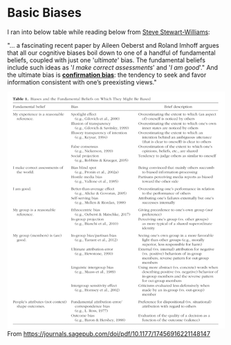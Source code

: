 # Basic Biases

I ran into below table while reading below from [Steve Stewart-Williams](https://www.stevestewartwilliams.com/p/one-bias-to-rule-them-all):

"... a fascinating recent paper by Aileen Oeberst and Roland Imhoff argues that all our cognitive biases boil down to one of a handful of fundamental beliefs, coupled with just one '*ultimate*' bias. The fundamental beliefs include such ideas as '*I make correct assessments*' and '*I am good*'." And the ultimate bias is **[confirmation bias](https://en.wikipedia.org/wiki/Confirmation_bias)**: the tendency to seek and favor information consistent with one’s preexisting views."


![Table 1: Biases and the Fundamental Beliefs on Which They Might be Based](basic-biases.jpg)
From <https://journals.sagepub.com/doi/pdf/10.1177/17456916221148147>
